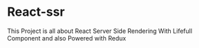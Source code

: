 # React-ssr

This Project is all about React Server Side Rendering With Lifefull Component and also Powered with Redux
